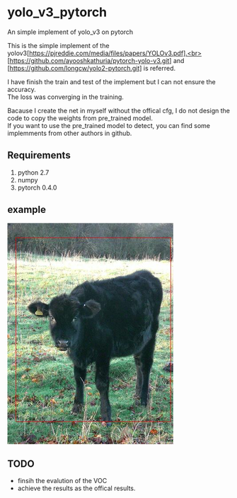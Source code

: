 # yolo_v3_pytorch
An simple implement of yolo_v3 on pytorch

This is the simple implement of the yolov3[https://pjreddie.com/media/files/papers/YOLOv3.pdf].<br>
[https://github.com/ayooshkathuria/pytorch-yolo-v3.git] and [https://github.com/longcw/yolo2-pytorch.git] is referred.

I have finish the train and test of the implement but I can not ensure the accuracy.<br>
The loss was converging in the training.

Bacause I create the net in myself without the offical cfg, I do not design the code to copy the weights from pre_trained model.<br>
If you want to use the pre_trained model to detect, you can find some implemments from other authors in github.

## Requirements
1. python 2.7
2. numpy
3. pytorch 0.4.0

## example
![](https://github.com/BinWang-shu/yolo_v3_pytorch/raw/master/example.jpg)

## TODO
* finsih the evalution of the VOC
* achieve the results as the offical results.



